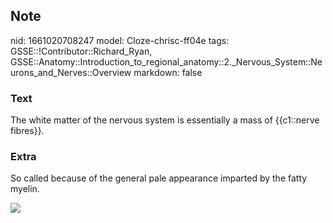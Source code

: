## Note
nid: 1661020708247
model: Cloze-chrisc-ff04e
tags: GSSE::!Contributor::Richard_Ryan, GSSE::Anatomy::Introduction_to_regional_anatomy::2._Nervous_System::Neurons_and_Nerves::Overview
markdown: false

### Text
<div class='toggle'>
  The white matter of the nervous system is essentially a mass of
  {{c1::nerve fibres}}.
</div>

### Extra
<p id="dd13b992-6a06-4c39-aef3-923bbcf8c37e" class="">So called
because of the general pale appearance imparted by the fatty
myelin.
<p id="dd13b992-6a06-4c39-aef3-923bbcf8c37e" class=""><img src= 
"White_and_grey_matter_0.png">
